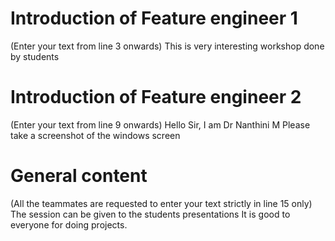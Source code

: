# Introduction of Feature engineer 1
(Enter your text from line 3 onwards) 
This is very interesting workshop
done by
students

# Introduction of Feature engineer 2 
(Enter your text from line 9 onwards)
Hello Sir, 
I am Dr Nanthini M
Please take a screenshot of the windows screen

# General content
(All the teammates are requested to enter your text strictly in line 15 only)
The session can be given to the students presentations
It is good to everyone for doing projects.



